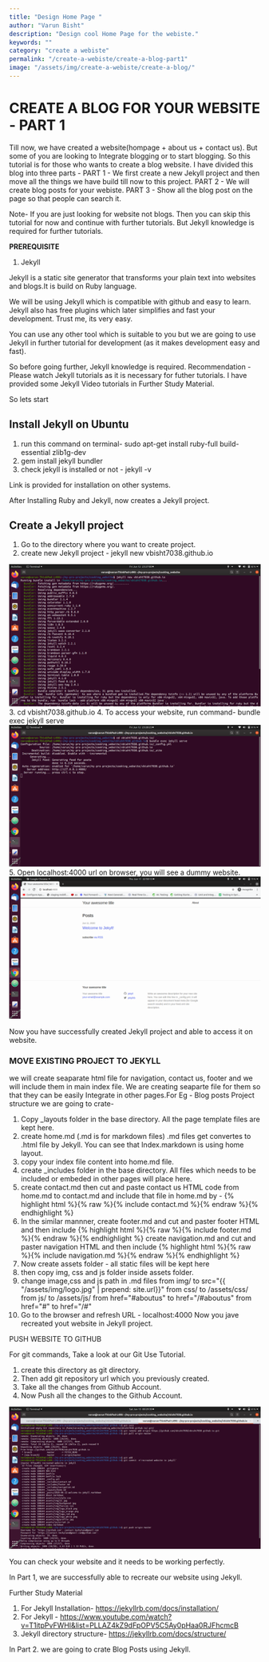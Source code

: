 ```yaml
---
title: "Design Home Page "
author: "Varun Bisht"
description: "Design cool Home Page for the webiste."
keywords: ""
category: "create a webiste"
permalink: "/create-a-webiste/create-a-blog-part1"
image: "/assets/img/create-a-webiste/create-a-blog/"
---
```

# CREATE A BLOG FOR YOUR WEBSITE - PART 1

Till now, we have created a website(hompage + about us + contact us).
But some of you are looking to Integrate blogging or to start blogging.
So this tutorial is for those who wants to create a blog website.
I have divided this blog into three parts -
PART 1 - We first create a new Jekyll project and then move all the things we have build till now to this project.
PART 2 - We will create blog posts for your webiste.
PART 3 - Show all the blog post on the page so that people can search it.

Note- If you are just looking for website not blogs. Then you can skip this tutorial for now and continue with further tutorials.
But Jekyll knowledge is required for further tutorials.

**PREREQUISITE**

1. Jekyll

Jekyll is a static site generator that transforms your plain text into websites and blogs.It is build on Ruby language.

We will be using Jekyll which is compatible with github and easy to learn.
Jekyll also has free plugins which later simplifies and fast your development.
Trust me, its very easy.

You can use any other tool which is suitable to you but we are going to use Jekyll in further tutorial for development (as it makes development easy and fast).

So before going further, Jekyll knowledge is required.
Recommendation - Please watch Jekyll tutorials as it is necessary for futher tutorials.
I have provided some Jekyll Video tutorials in Further Study Material.

So lets start

## Install Jekyll on Ubuntu
1. run this command on terminal- sudo apt-get install ruby-full build-essential zlib1g-dev
2. gem install jekyll bundler
3. check jekyll is installed or not - jekyll -v

Link is provided for installation on other systems.

After Installing Ruby and Jekyll, now creates a Jekyll project.

## Create a Jekyll project
1. Go to the directory where you want to create project.
2. create new Jekyll project - jekyll new vbisht7038.github.io
<div class="imgCont">
  <img alt="Jekyll New Project" title="Jekyll New Project" src="/assets/img/create-a-website/create-a-blog-part1/jekyll-new-project.png"/>
</div>
3. cd vbisht7038.github.io
4. To access your website, run command- bundle exec jekyll serve
<div class="imgCont">
  <img alt="Jekyll Serve Command" title="Jekyll Serve Command" src="/assets/img/create-a-website/create-a-blog-part1/jekyll_serve_command.png"/>
</div>
5. Open localhost:4000 url on browser, you will see a dummy website.
<div class="imgCont">
  <img alt="Jekyll Demo Page" title="Jekyll Demo Page" src="/assets/img/create-a-website/create-a-blog-part1/jekyll_demo_page.png"/>
</div>

Now you have successfully created Jekyll project and able to access it on website.

### MOVE EXISTING PROJECT TO JEKYLL

we will create seaparate html file for navigation, contact us, footer and we will include them in main index file.
We are creating seaparte file for them so that they can be easily Integrate in other pages.For Eg - Blog posts
Project structure we are going to crate-

1. Copy _layouts folder in the base directory.
All the page template files are kept here.
2. create home.md (.md is for markdown files)
.md files get convertes to .html file by Jekyll.
You can see that Index.markdown is using home layout.
3. copy your index file content into home.md file.
4. create _includes folder in the base directory.
All files which needs to be included or embeded in other pages will place here.
5. create contact.md then cut and paste contact us HTML code from home.md to contact.md
and include that file in home.md by - {% highlight html %}{% raw %}{% include contact.md %}{% endraw %}{% endhighlight %}
6. In the similar mannner,
create footer.md and cut and paster footer HTML and then include  {% highlight html %}{% raw %}{% include footer.md %}{% endraw %}{% endhighlight %}
create navigation.md and cut and paster navigation HTML and then include  {% highlight html %}{% raw %}{% include navigation.md %}{% endraw %}{% endhighlight %}
7. Now create assets folder - all static files will be kept here
8. then copy img, css and js folder inside assets folder.
9. change image,css and js path in .md files
from img/ to src="{{ "/assets/img/logo.jpg" | prepend: site.url}}"
from css/ to /assets/css/
from js/ to /assets/js/
from href="#aboutus" to href="/#aboutus"
from href="#" to href="/#"
10. Go to the browser and refresh URL - localhost:4000
Now you jave recreated yout website in Jekyll project.

PUSH WEBSITE TO GITHUB

For git commands, Take a look at our Git Use Tutorial.

1. create this directory as git directory.
2. Then add git repository url which you previously created.
3. Take all the changes from Github Account.
4. Now Push all the changes to the Github Account.
<div class="imgCont">
  <img alt="Recreate Website Push" title="Recreate Website Push" src="/assets/img/create-a-website/create-a-blog-part1/recreate_website_push.png"/>
</div>

You can check your website and it needs to be working perfectly.

In Part 1, we are successfully able to recreate our website using Jekyll.

Further Study Material
1. For Jekyll Installation- https://jekyllrb.com/docs/installation/
2. For Jekyll - https://www.youtube.com/watch?v=T1itpPvFWHI&list=PLLAZ4kZ9dFpOPV5C5Ay0pHaa0RJFhcmcB
3. Jekyll directory structure- https://jekyllrb.com/docs/structure/

In Part 2. we are going to crate Blog Posts using Jekyll.
